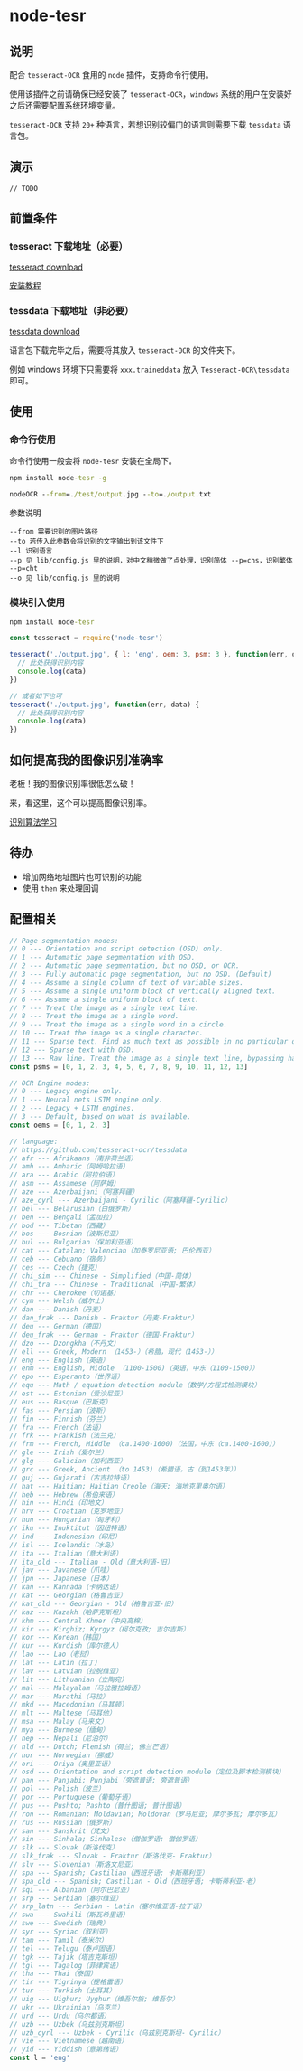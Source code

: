 # node-tesr

## 说明

配合 `tesseract-OCR` 食用的 `node` 插件，支持命令行使用。

使用该插件之前请确保已经安装了 `tesseract-OCR`，`windows` 系统的用户在安装好之后还需要配置系统环境变量。

`tesseract-OCR` 支持 `20+` 种语言，若想识别较偏门的语言则需要下载 `tessdata` 语言包。

## 演示

```
// TODO
```

## 前置条件

### tesseract 下载地址（必要）

[tesseract download](https://github.com/tesseract-ocr/tesseract/wiki/Downloads)

[安装教程](https://jingyan.baidu.com/article/219f4bf788addfde442d38fe.html)

### tessdata 下载地址（非必要）

[tessdata download](https://github.com/tesseract-ocr/tessdata)

语言包下载完毕之后，需要将其放入 `tesseract-OCR` 的文件夹下。

例如 windows 环境下只需要将 `xxx.traineddata` 放入 `Tesseract-OCR\tessdata` 即可。

## 使用

### 命令行使用

命令行使用一般会将 `node-tesr` 安装在全局下。

```cmd
npm install node-tesr -g
```

```cmd
nodeOCR --from=./test/output.jpg --to=./output.txt
```

参数说明

```
--from 需要识别的图片路径
--to 若传入此参数会将识别的文字输出到该文件下
--l 识别语言
--p 见 lib/config.js 里的说明，对中文稍微做了点处理，识别简体 --p=chs，识别繁体 --p=cht
--o 见 lib/config.js 里的说明
```

### 模块引入使用

```cmd
npm install node-tesr
```

```javascript
const tesseract = require('node-tesr')

tesseract('./output.jpg', { l: 'eng', oem: 3, psm: 3 }, function(err, data) {
  // 此处获得识别内容
  console.log(data)
})

// 或者如下也可
tesseract('./output.jpg', function(err, data) {
  // 此处获得识别内容
  console.log(data)
})
```

## 如何提高我的图像识别准确率

老板！我的图像识别率很低怎么破！

来，看这里，这个可以提高图像识别率。

[识别算法学习](https://blog.csdn.net/xiaojun111111/article/details/54377154)

## 待办

- 增加网络地址图片也可识别的功能
- 使用 `then` 来处理回调

## 配置相关

```javascript
// Page segmentation modes:
// 0 --- Orientation and script detection (OSD) only.
// 1 --- Automatic page segmentation with OSD.
// 2 --- Automatic page segmentation, but no OSD, or OCR.
// 3 --- Fully automatic page segmentation, but no OSD. (Default)
// 4 --- Assume a single column of text of variable sizes.
// 5 --- Assume a single uniform block of vertically aligned text.
// 6 --- Assume a single uniform block of text.
// 7 --- Treat the image as a single text line.
// 8 --- Treat the image as a single word.
// 9 --- Treat the image as a single word in a circle.
// 10 --- Treat the image as a single character.
// 11 --- Sparse text. Find as much text as possible in no particular order.
// 12 --- Sparse text with OSD.
// 13 --- Raw line. Treat the image as a single text line, bypassing hacks that are Tesseract-specific.
const psms = [0, 1, 2, 3, 4, 5, 6, 7, 8, 9, 10, 11, 12, 13]

// OCR Engine modes:
// 0 --- Legacy engine only.
// 1 --- Neural nets LSTM engine only.
// 2 --- Legacy + LSTM engines.
// 3 --- Default, based on what is available.
const oems = [0, 1, 2, 3]

// language:
// https://github.com/tesseract-ocr/tessdata
// afr --- Afrikaans（南非荷兰语）
// amh --- Amharic（阿姆哈拉语）
// ara --- Arabic（阿拉伯语）
// asm --- Assamese（阿萨姆）
// aze --- Azerbaijani（阿塞拜疆）
// aze_cyrl --- Azerbaijani - Cyrilic（阿塞拜疆-Cyrilic）
// bel --- Belarusian（白俄罗斯）
// ben --- Bengali（孟加拉）
// bod --- Tibetan（西藏）
// bos --- Bosnian（波斯尼亚）
// bul --- Bulgarian（保加利亚语）
// cat --- Catalan; Valencian（加泰罗尼亚语; 巴伦西亚）
// ceb --- Cebuano（宿务）
// ces --- Czech（捷克）
// chi_sim --- Chinese - Simplified（中国-简体）
// chi_tra --- Chinese - Traditional（中国-繁体）
// chr --- Cherokee（切诺基）
// cym --- Welsh（威尔士）
// dan --- Danish（丹麦）
// dan_frak --- Danish - Fraktur（丹麦-Fraktur）
// deu --- German（德国）
// deu_frak --- German - Fraktur（德国-Fraktur）
// dzo --- Dzongkha（不丹文）
// ell --- Greek, Modern （1453-）（希腊，现代（1453-））
// eng --- English（英语）
// enm --- English, Middle （1100-1500)（英语，中东（1100-1500））
// epo --- Esperanto（世界语）
// equ --- Math / equation detection module（数学/方程式检测模块）
// est --- Estonian（爱沙尼亚）
// eus --- Basque（巴斯克）
// fas --- Persian（波斯）
// fin --- Finnish（芬兰）
// fra --- French（法语）
// frk --- Frankish（法兰克）
// frm --- French, Middle （ca.1400-1600)（法国，中东（ca.1400-1600））
// gle --- Irish（爱尔兰）
// glg --- Galician（加利西亚）
// grc --- Greek, Ancient （to 1453)（希腊语，古（到1453年））
// guj --- Gujarati（古吉拉特语）
// hat --- Haitian; Haitian Creole（海天; 海地克里奥尔语）
// heb --- Hebrew（希伯来语）
// hin --- Hindi（印地文）
// hrv --- Croatian（克罗地亚）
// hun --- Hungarian（匈牙利）
// iku --- Inuktitut（因纽特语）
// ind --- Indonesian（印尼）
// isl --- Icelandic（冰岛）
// ita --- Italian（意大利语）
// ita_old --- Italian - Old（意大利语-旧）
// jav --- Javanese（爪哇）
// jpn --- Japanese（日本）
// kan --- Kannada（卡纳达语）
// kat --- Georgian（格鲁吉亚）
// kat_old --- Georgian - Old（格鲁吉亚-旧）
// kaz --- Kazakh（哈萨克斯坦）
// khm --- Central Khmer（中央高棉）
// kir --- Kirghiz; Kyrgyz（柯尔克孜; 吉尔吉斯）
// kor --- Korean（韩国）
// kur --- Kurdish（库尔德人）
// lao --- Lao（老挝）
// lat --- Latin（拉丁）
// lav --- Latvian（拉脱维亚）
// lit --- Lithuanian（立陶宛）
// mal --- Malayalam（马拉雅拉姆语）
// mar --- Marathi（马拉）
// mkd --- Macedonian（马其顿）
// mlt --- Maltese（马耳他）
// msa --- Malay（马来文）
// mya --- Burmese（缅甸）
// nep --- Nepali（尼泊尔）
// nld --- Dutch; Flemish（荷兰; 佛兰芒语）
// nor --- Norwegian（挪威）
// ori --- Oriya（奥里亚语）
// osd --- Orientation and script detection module（定位及脚本检测模块）
// pan --- Panjabi; Punjabi（旁遮普语; 旁遮普语）
// pol --- Polish（波兰）
// por --- Portuguese（葡萄牙语）
// pus --- Pushto; Pashto（普什图语; 普什图语）
// ron --- Romanian; Moldavian; Moldovan（罗马尼亚; 摩尔多瓦; 摩尔多瓦）
// rus --- Russian（俄罗斯）
// san --- Sanskrit（梵文）
// sin --- Sinhala; Sinhalese（僧伽罗语; 僧伽罗语）
// slk --- Slovak（斯洛伐克）
// slk_frak --- Slovak - Fraktur（斯洛伐克- Fraktur）
// slv --- Slovenian（斯洛文尼亚）
// spa --- Spanish; Castilian（西班牙语; 卡斯蒂利亚）
// spa_old --- Spanish; Castilian - Old（西班牙语; 卡斯蒂利亚-老）
// sqi --- Albanian（阿尔巴尼亚）
// srp --- Serbian（塞尔维亚）
// srp_latn --- Serbian - Latin（塞尔维亚语-拉丁语）
// swa --- Swahili（斯瓦希里语）
// swe --- Swedish（瑞典）
// syr --- Syriac（叙利亚）
// tam --- Tamil（泰米尔）
// tel --- Telugu（泰卢固语）
// tgk --- Tajik（塔吉克斯坦）
// tgl --- Tagalog（菲律宾语）
// tha --- Thai（泰国）
// tir --- Tigrinya（提格雷语）
// tur --- Turkish（土耳其）
// uig --- Uighur; Uyghur（维吾尔族; 维吾尔）
// ukr --- Ukrainian（乌克兰）
// urd --- Urdu（乌尔都语）
// uzb --- Uzbek（乌兹别克斯坦）
// uzb_cyrl --- Uzbek - Cyrilic（乌兹别克斯坦- Cyrilic）
// vie --- Vietnamese（越南语）
// yid --- Yiddish（意第绪语）
const l = 'eng'
```
